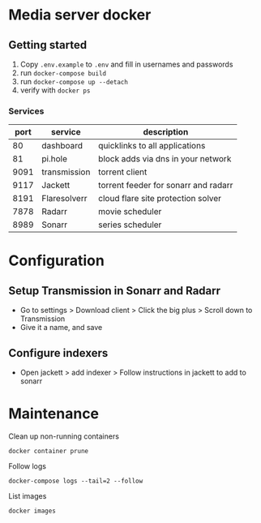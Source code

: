 # Media server docker

## Getting started

1) Copy `.env.example` to `.env` and fill in usernames and passwords
2) run `docker-compose build`
3) run `docker-compose up --detach`
4) verify with `docker ps`

### Services

| port  | service             | description                          |
|-------|---------------------|--------------------------------------|
| 80    | dashboard           | quicklinks to all applications       | 
| 81    | pi.hole             | block adds via dns in your network   |
| 9091  | transmission        | torrent client                       | 
| 9117  | Jackett             | torrent feeder for sonarr and radarr |
| 8191  | Flaresolverr        | cloud flare site protection solver   |
| 7878  | Radarr              | movie scheduler                      |
| 8989  | Sonarr              | series scheduler                     | 

# Configuration

## Setup Transmission in Sonarr and Radarr

- Go to settings > Download client > Click the big plus > Scroll down to Transmission
- Give it a name, and save

## Configure indexers

- Open jackett > add indexer > Follow instructions in jackett to add to sonarr 

# Maintenance

Clean up non-running containers
```shell
docker container prune
```

Follow logs
```shell
docker-compose logs --tail=2 --follow
```

List images
```shell
docker images
```

